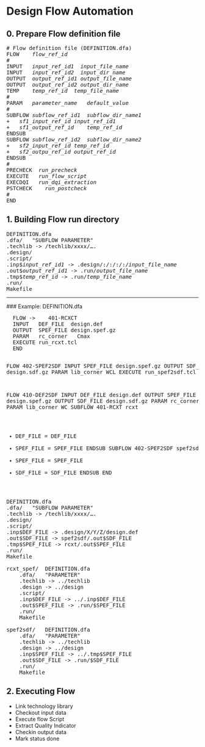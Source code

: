 # Design Flow Automation
## 0. Prepare Flow definition file
<pre>
# Flow definition file (DEFINITION.dfa)
FLOW	<i>flow_ref_id</i>	
#		
INPUT   <i>input_ref_id1</i>  <i>input_file_name</i>
INPUT   <i>input_ref_id2</i>  <i>input_dir_name</i>
OUTPUT  <i>output_ref_id1</i> <i>output_file_name</i>
OUTPUT	<i>output_ref_id2</i> <i>output_dir_name</i>
TEMP    <i>temp_ref_id</i>  <i>temp_file_name</i>
#
PARAM	<i>parameter_name</i>	<i>default_value</i>
#		
SUBFLOW	<i>subflow_ref_id1</i>	<i>subflow_dir_name1</i>
+	<i>sf1_input_ref_id</i>	<i>input_ref_id1</i>
+	<i>sf1_output_ref_id</i>	<i>temp_ref_id</i>
ENDSUB		
SUBFLOW	<i>subflow_ref_id2</i>	<i>subflow_dir_name2</i>
+	<i>sf2_input_ref_id</i>	<i>temp_ref_id</i>
+	<i>sf2_outpu_ref_id</i>	<i>output_ref_id</i>
ENDSUB		
#			
PRECHECK  <i>run_precheck</i>
EXECUTE	  <i>run_flow_script</i>
EXECDQI   <i>run_dqi_extraction</i>
PSTCHECK	<i>run_postcheck</i>	
#		
END		
</pre>
      
## 1. Building Flow run directory
<pre>
DEFINITION.dfa		
.dfa/	"SUBFLOW PARAMETER"	
.techlib -> /techlib/xxxx/….		
.design/		
.script/		
.inp$<i>input_ref_id1</i> -> .design/:/:/:/:/<i>input_file_name</i>	
.out$<i>output_ref_id1</i> -> .run/<i>output_file_name</i>
.tmp$<i>temp_ref_id</i> -> .run/<i>temp_file_name</i>
.run/
Makefile
</pre>

<hr>
### Example: DEFINITION.dfa
<pre>
  FLOW ->    401-RCXCT
  INPUT   DEF_FILE  design.def
  OUTPUT  SPEF_FILE design.spef.gz
  PARAM   rc_corner   Cmax
  EXECUTE run_rcxt.tcl
  END

  FLOW    402-SPEF2SDF
  INPUT   SPEF_FILE design.spef.gz
  OUTPUT  SDF_FILE  design.sdf.gz
  PARAM   lib_corner WCL
  EXECUTE run_spef2sdf.tcl
  END
  
  FLOW    410-DEF2SDF
  INPUT   DEF_FILE  design.def
  OUTPUT  SPEF_FILE design.spef.gz
  OUTPUT  SDF_FILE  design.sdf.gz
  PARAM   rc_corner Cmax_WCL
  PARAM   lib_corner WC
  SUBFLOW 401-RCXT  rcxt
  + DEF_FILE  = DEF_FILE
  + SPEF_FILE = SPEF_FILE
  ENDSUB
  SUBFLOW 402-SPEF2SDF spef2sdf
  + SPEF_FILE = SPEF_FILE
  + SDF_FILE  = SDF_FILE
  ENDSUB
  END
</pre>

<pre>
DEFINITION.dfa		
.dfa/	"SUBFLOW PARAMETER"	
.techlib -> /techlib/xxxx/….		
.design/		
.script/		
.inp$DEF_FILE -> .design/X/Y/Z/design.def		
.out$SDF_FILE -> spef2sdf/.out$SDF_FILE		
.tmp$SPEF_FILE -> rcxt/.out$SPEF_FILE		
.run/
Makefile
		
rcxt_spef/	DEFINITION.dfa	
	.dfa/	"PARAMETER"
	.techlib -> ../techlib	
	.design -> ../design	
	.script/	
	.inp$DEF_FILE -> ../.inp$DEF_FILE	
	.out$SPEF_FILE -> .run/$SPEF_FILE	
	.run/
	Makefile
		
spef2sdf/	DEFINITION.dfa	
	.dfa/	"PARAMETER"
	.techlib -> ../techlib	
	.design -> ../design	
	.inp$SPEF_FILE -> ../.tmp$SPEF_FILE	
	.out$SDF_FILE -> .run/$SDF_FILE	
	.run/
	Makefile
</pre>

## 2. Executing Flow 
+ Link technology library 
+ Checkout input data
+ Execute flow Script
+ Extract Quality Indicator
+ Checkin output data
+ Mark status done
